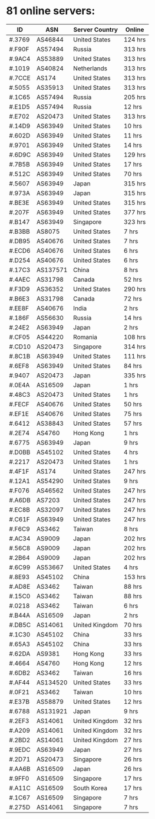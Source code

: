 # 81 online servers:

| ID | ASN | Server Country | Online |
| ------ | ------ | ------ | ------ |
| #.3769 | AS46844 | United States | 124 hrs |
| #.F90F | AS57494 | Russia | 313 hrs |
| #.9AC4 | AS53889 | United States | 313 hrs |
| #.1019 | AS40824 | Netherlands | 313 hrs |
| #.7CCE | AS174 | United States | 313 hrs |
| #.5055 | AS35913 | United States | 313 hrs |
| #.1C65 | AS57494 | Russia | 205 hrs |
| #.E1D5 | AS57494 | Russia | 12 hrs |
| #.E702 | AS20473 | United States | 313 hrs |
| #.14D9 | AS63949 | United States | 10 hrs |
| #.602D | AS63949 | United States | 11 hrs |
| #.9701 | AS63949 | United States | 14 hrs |
| #.6D9C | AS63949 | United States | 129 hrs |
| #.7B5B | AS63949 | United States | 17 hrs |
| #.512C | AS63949 | United States | 70 hrs |
| #.5607 | AS63949 | Japan | 315 hrs |
| #.973A | AS63949 | Japan | 315 hrs |
| #.BE3E | AS63949 | United States | 315 hrs |
| #.207F | AS63949 | United States | 377 hrs |
| #.B147 | AS63949 | Singapore | 323 hrs |
| #.B3BB | AS8075 | United States | 7 hrs |
| #.DB95 | AS40676 | United States | 7 hrs |
| #.ECD6 | AS40676 | United States | 6 hrs |
| #.D254 | AS40676 | United States | 6 hrs |
| #.17C3 | AS137571 | China | 8 hrs |
| #.4AEC | AS31798 | Canada | 52 hrs |
| #.F3D9 | AS36352 | United States | 290 hrs |
| #.B6E3 | AS31798 | Canada | 72 hrs |
| #.EE8F | AS40676 | India | 2 hrs |
| #.186F | AS56630 | Russia | 14 hrs |
| #.24E2 | AS63949 | Japan | 2 hrs |
| #.CF05 | AS44220 | Romania | 108 hrs |
| #.CD10 | AS20473 | Singapore | 314 hrs |
| #.8C1B | AS63949 | United States | 111 hrs |
| #.6EF8 | AS63949 | United States | 84 hrs |
| #.9407 | AS20473 | Japan | 335 hrs |
| #.0E4A | AS16509 | Japan | 1 hrs |
| #.48C3 | AS20473 | United States | 1 hrs |
| #.FECF | AS40676 | United States | 50 hrs |
| #.EF1E | AS40676 | United States | 75 hrs |
| #.6412 | AS38843 | United States | 57 hrs |
| #.2E74 | AS4760 | Hong Kong | 1 hrs |
| #.6775 | AS63949 | Japan | 9 hrs |
| #.D0BB | AS45102 | United States | 4 hrs |
| #.2217 | AS20473 | United States | 1 hrs |
| #.4F1F | AS174 | United States | 247 hrs |
| #.12A1 | AS54290 | United States | 9 hrs |
| #.F076 | AS46562 | United States | 247 hrs |
| #.A6DB | AS7203 | United States | 247 hrs |
| #.EC8B | AS32097 | United States | 247 hrs |
| #.C61F | AS63949 | United States | 247 hrs |
| #.F6C9 | AS3462 | Taiwan | 8 hrs |
| #.AC34 | AS9009 | Japan | 202 hrs |
| #.56C8 | AS9009 | Japan | 202 hrs |
| #.2B64 | AS9009 | Japan | 202 hrs |
| #.6C99 | AS53667 | United States | 4 hrs |
| #.8E93 | AS45102 | China | 153 hrs |
| #.AD8E | AS3462 | Taiwan | 88 hrs |
| #.15C0 | AS3462 | Taiwan | 88 hrs |
| #.0218 | AS3462 | Taiwan | 6 hrs |
| #.B44A | AS16509 | Japan | 2 hrs |
| #.DB5C | AS14061 | United Kingdom | 70 hrs |
| #.1C30 | AS45102 | China | 33 hrs |
| #.65A3 | AS45102 | China | 33 hrs |
| #.62DA | AS9381 | Hong Kong | 33 hrs |
| #.4664 | AS4760 | Hong Kong | 12 hrs |
| #.6DB2 | AS3462 | Taiwan | 16 hrs |
| #.AF44 | AS134520 | United States | 33 hrs |
| #.0F21 | AS3462 | Taiwan | 10 hrs |
| #.E37B | AS58879 | United States | 12 hrs |
| #.6788 | AS131921 | Japan | 9 hrs |
| #.2EF3 | AS14061 | United Kingdom | 32 hrs |
| #.A209 | AS14061 | United Kingdom | 32 hrs |
| #.2BD2 | AS14061 | United Kingdom | 27 hrs |
| #.9EDC | AS63949 | Japan | 27 hrs |
| #.2D71 | AS20473 | Singapore | 26 hrs |
| #.AA6B | AS16509 | Japan | 26 hrs |
| #.9FF0 | AS16509 | Singapore | 17 hrs |
| #.A11C | AS16509 | South Korea | 17 hrs |
| #.1C67 | AS16509 | Singapore | 7 hrs |
| #.275D | AS14061 | Singapore | 7 hrs |

